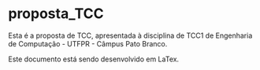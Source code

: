 # proposta_TCC

Esta é a proposta de TCC, apresentada à disciplina de TCC1 de Engenharia de Computação - UTFPR - Câmpus Pato Branco.

Este documento está sendo desenvolvido em LaTex.
